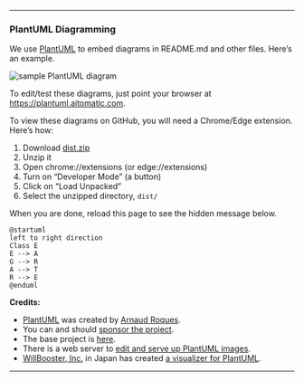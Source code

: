 
---

### PlantUML Diagramming

We use [PlantUML](https://plantuml.com/) to embed diagrams in README.md and other files. Here’s an example.

![sample PlantUML diagram](https://plantuml.com/imgw/img-35ae0d96da19cd18f27138d3a18af9cd.webp)

To edit/test these diagrams, just point your browser at https://plantuml.aitomatic.com.

To view these diagrams on GitHub, you will need a Chrome/Edge extension. Here’s how:

1. Download [dist.zip](https://github.com/ctn/plantuml-visualizer/blob/install/dist.zip)
2. Unzip it
3. Open chrome://extensions (or edge://extensions)
4. Turn on “Developer Mode” (a button)
5. Click on “Load Unpacked”
6. Select the unzipped directory, `dist/`

When you are done, reload this page to see the hidden message below.

```
@startuml
left to right direction
Class E 
E --> A
G --> R
A --> T
R --> E
@enduml
```

__Credits:__
* [PlantUML](https://plantuml.com) was created by [Arnaud Roques](https://github.com/arnaudroques).
* You can and should [sponsor the project](https://github.com/sponsors/plantuml?sc=t&sp=ctn).
* The base project is [here](https://github.com/plantuml/plantuml).
* There is a web server to [edit and serve up PlantUML images](https://github.com/plantuml/plantuml-server).
* [WillBooster, Inc.](https://github.com/WillBooster) in Japan has created [a visualizer for PlantUML](https://github.com/WillBooster/plantuml-visualizer).

---
